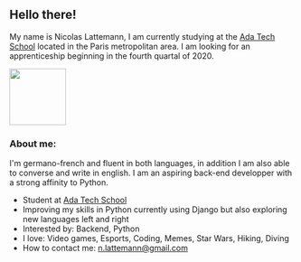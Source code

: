 ## Hello there!

My name is Nicolas Lattemann, I am currently studying at the [Ada Tech School](http://www.adatechschool.fr) located in the Paris metropolitan area.
I am looking for an apprenticeship beginning in the fourth quartal of 2020.

<img src="https://external-content.duckduckgo.com/iu/?u=http%3A%2F%2Fvignette1.wikia.nocookie.net%2Fgif%2Fimages%2F9%2F9a%2FDat_boi.gif%2Frevision%2Flatest%3Fcb%3D20160817230738&f=1&nofb=1" height="100">

### About me:

I'm germano-french and fluent in both languages, in addition I am also able to converse and write in english. I am an aspiring back-end developper with a strong affinity to Python.
 
- Student at [Ada Tech School](http://www.adatechschool.fr)
- Improving my skills in Python currently using Django but also exploring new languages left and right
- Interested by: Backend, Python
- I love: Video games, Esports, Coding, Memes, Star Wars, Hiking, Diving
- How to contact me: n.lattemann@gmail.com
